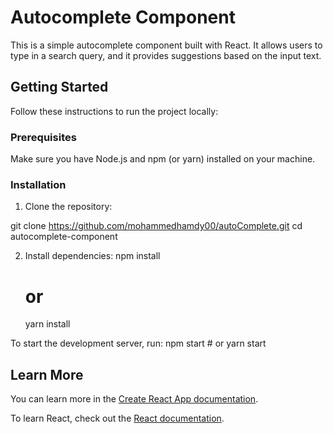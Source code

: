 # Autocomplete Component

This is a simple autocomplete component built with React. It allows users to type in a search query, and it provides suggestions based on the input text.

## Getting Started

Follow these instructions to run the project locally:

### Prerequisites

Make sure you have Node.js and npm (or yarn) installed on your machine.

### Installation

1. Clone the repository:

git clone https://github.com/mohammedhamdy00/autoComplete.git
cd autocomplete-component

2. Install dependencies:
    npm install
    # or
    yarn install

To start the development server, run:
    npm start
    # or
    yarn start


## Learn More

You can learn more in the [Create React App documentation](https://facebook.github.io/create-react-app/docs/getting-started).

To learn React, check out the [React documentation](https://reactjs.org/).
